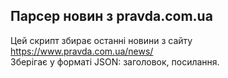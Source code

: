 ## Парсер новин з pravda.com.ua

Цей скрипт збирає останні новини з сайту https://www.pravda.com.ua/news/  
Зберігає у форматі JSON: заголовок, посилання.

